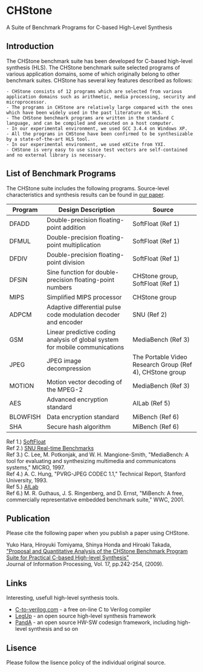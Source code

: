 # CHStone

A Suite of Benchmark Programs for C-based High-Level Synthesis

## Introduction

The CHStone benchmark suite has been developed for C-based high-level synthesis (HLS). The CHStone benchmark suite selected programs of various application domains, some of which originally belong to other benchmark suites. CHStone has several key features described as follows:

    - CHStone consists of 12 programs which are selected from various application domains such as arithmetic, media processing, security and microprocessor.
    - The programs in CHStone are relatively large compared with the ones which have been widely used in the past literature on HLS.
    - The CHStone benchmark programs are written in the standard C language, and can be compiled and executed on a host computer.
    - In our experimental environment, we used GCC 3.4.4 on Windows XP.
    - All the programs in CHStone have been confirmed to be synthesizable by a state-of-the-art HLS tool.
    - In our experimental environment, we used eXCite from YXI.
    - CHStone is very easy to use since test vectors are self-contained and no external library is necessary.

## List of Benchmark Programs

The CHStone suite includes the following programs. Source-level characteristics and synthesis results can be found in [our paper](https://doi.org/10.2197/ipsjjip.17.242). 

| **Program**  | **Design Description** | **Source** |
| ------------- | ------------- | ------------- |
| DFADD  | Double-precision floating-point addition  | SoftFloat (Ref 1) |
| DFMUL  | Double-precision floating-point multiplication  | SoftFloat (Ref 1) |
| DFDIV  | Double-precision floating-point division  | SoftFloat (Ref 1) |
| DFSIN  | Sine function for double-precision floating-point numbers  | CHStone group, SoftFloat (Ref 1) |
| MIPS 	 | Simplified MIPS processor | CHStone group |
| ADPCM  | Adaptive differential pulse code modulation decoder and encoder | SNU (Ref 2) |
| GSM    | Linear predictive coding analysis of global system for mobile communications | MediaBench (Ref 3) |
| JPEG   | JPEG image decompression | The Portable Video Research Group (Ref 4), CHStone group |
| MOTION | Motion vector decoding of the MPEG-2 | MediaBench (Ref 3) |
| AES    | Advanced encryption standard | AILab (Ref 5) |
| BLOWFISH | Data encryption standard | MiBench (Ref 6) |
| SHA    | Secure hash algorithm | MiBench (Ref 6) |

Ref 1.) [SoftFloat](http://www.jhauser.us/arithmetic/SoftFloat.html)  
Ref 2.) [SNU Real-time Benchmarks](http://archi.snu.ac.kr/realtime/benchmark/)  
Ref 3.) C. Lee, M. Potkonjak, and W. H. Mangione-Smith, "MediaBench: A tool for evaluating and synthesizing multimedia and communicatons systems," MICRO, 1997.  
Ref 4.) A. C. Hung, "PVRG-JPEG CODEC 1.1," Technical Report, Stanford University, 1993.  
Ref 5.) [AILab](http://www-ailab.elcom.nitech.ac.jp/)  
Ref 6.) M. R. Guthaus, J. S. Ringenberg, and D. Ernst, "MiBench: A free, commercially representative embedded benchmark suite," WWC, 2001.  

## Publication

Please cite the following paper when you publish a paper using CHStone.

Yuko Hara, Hiroyuki Tomiyama, Shinya Honda and Hiroaki Takada,   
["Proposal and Quantitative Analysis of the CHStone Benchmark Program Suite for Practical C-based High-level Synthesis"](https://doi.org/10.2197/ipsjjip.17.242)  
Journal of Information Processing, Vol. 17, pp.242-254, (2009).  

## Links

Interesting, usefull high-level synthesis tools.

- [C-to-verilog.com](http://www.c-to-verilog.com/index.html) - a free on-line C to Verilog compiler
- [LegUp](http://www.legup.org/) - an open source high-level synthesis framework
- [PandA](http://panda.dei.polimi.it/) - an open source HW-SW codesign framework, including high-level synthesis and so on

## Lisence 
Please follow the lisence policy of the individual original source. 

